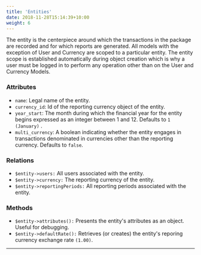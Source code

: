 ```yaml
---
title: 'Entities'
date: 2018-11-28T15:14:39+10:00
weight: 6
---
```


The entity is the centerpiece around which the transactions in the package are recorded and for which reports are generated. All models with the exception of User and Currency are scoped to a particular entity. The entity scope is established automatically during object creation which is why a user must be logged in to perform any operation other than on the User and Currency Models.

### Attributes
+ `name`: Legal name of the entity.
+ `currency_id`: Id of the reporting currency object of the entity.
+ `year_start`: The month during which the financial year for the entity begins expressed as an integer between 1 and 12. Defaults to `1 (January)` .
+ `multi_currency`: A boolean indicating whether the entity engages in transactions denominated in currencies other than the reporting currency. Defaults to `false`.

### Relations
+ `$entity->users:` All users associated with the entity. 
+ `$entity->currency:` The reporting currency of the entity. 
+ `$entity->reportingPeriods:` All reporting periods associated with the entity. 

### Methods
+ `$entity->attributes():` Presents the entity's attributes as an object. Useful for debugging. 
+ `$entity->defaultRate():` Retrieves (or creates) the entity's reporing currency exchange rate `(1.00)`. 

***